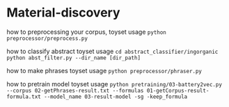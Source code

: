 # Material-discovery

how to preprocessing your corpus,
    toyset usage
    `python preprocessor/preprocess.py`

how to classify abstract
    toyset usage
    `cd abstract_classifier/ingorganic`
    `python abst_filter.py --dir_name [dir_path]`

how to make phrases
    toyset usage
    `python preprocessor/phraser.py`

how to pretrain model
    toyset usage
    `python pretraining/03-battery2vec.py --corpus 02-getPhrases-result.txt --formulas 01-getCorpus-result-formula.txt --model_name 03-result-model -sg -keep_formula`